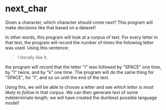 # next_char
Given a character, which character should come next? This program will make decisions like that based on a dataset!

In other words, this program will look at a corpus of text. For every letter in that text, the program will record the number of times the following letter was used. Using this sentence:

>I literally like it.

the program will record that the letter "i" was followed by "SPACE" one time, by "t" twice, and by "k" one time. The program will do the same thing for "SPACE", for "l", and so on until the end of the text.

Using this, we will be able to choose a letter and see *which letter is most likely to follow* in that corpus. We can then generate text of some indeterminate length; we will have created the dumbest possible language model!
